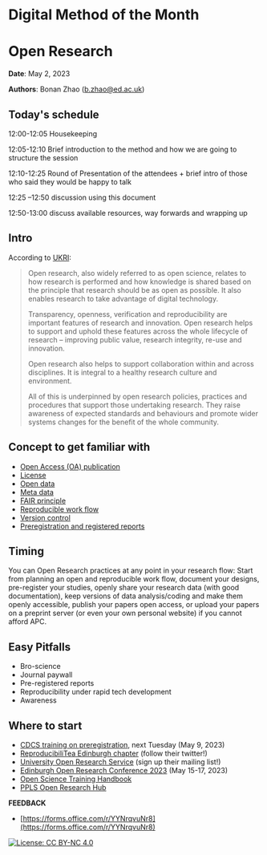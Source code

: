 # Digital Method of the Month

# Open Research

**Date**: May 2, 2023

**Authors**: Bonan Zhao (b.zhao@ed.ac.uk)


## Today&#39;s schedule

12:00-12:05 Housekeeping

12:05-12:10 Brief introduction to the method and how we are going to structure the session

12:10-12:25 Round of Presentation of the attendees + brief intro of those who said they would be happy to talk

12:25 –12:50 discussion using this document

12:50-13:00 discuss available resources, way forwards and wrapping up


## Intro

According to [UKRI](https://www.ukri.org/what-we-offer/supporting-healthy-research-and-innovation-culture/open-research/):

> Open research, also widely referred to as open science, relates to how research is performed and how knowledge is shared based on the principle that research should be as open as possible. It also enables research to take advantage of digital technology.
>
> Transparency, openness, verification and reproducibility are important features of research and innovation. Open research helps to support and uphold these features across the whole lifecycle of research – improving public value, research integrity, re-use and innovation.
>
> Open research also helps to support collaboration within and across disciplines. It is integral to a healthy research culture and environment.
>
> All of this is underpinned by open research policies, practices and procedures that support those undertaking research. They raise awareness of expected standards and behaviours and promote wider systems changes for the benefit of the whole community.


## Concept to get familiar with

- [Open Access (OA) publication](https://pplsopenresearch.github.io/docs/guides/oa_pub.html)
- [License](https://pplsopenresearch.github.io/docs/guides/licensing.html)
- [Open data](https://pplsopenresearch.github.io/docs/guides/open_data.html)
- [Meta data](https://library.bath.ac.uk/research-data/working-with-data/data-documentation-metadata)
- [FAIR principle](https://force11.org/info/the-fair-data-principles/)
- [Reproducible work flow](https://www.nature.com/articles/s41562-016-0021)
- [Version control](https://github.com/DCS-training/VersionControl)
- [Preregistration and registered reports](https://github.com/DCS-training/Digital-Method-of-the-Month/blob/main/DMM%20Docs/Preregistration.md)


## Timing

You can Open Research practices at any point in your research flow: Start from planning an open and reproducible work flow, document your designs, pre-register your studies, openly share your research data (with good documentation), keep versions of data analysis/coding and make them openly accessible, publish your papers open access, or upload your papers on a preprint server (or even your own personal website) if you cannot afford APC.

## Easy Pitfalls

- Bro-science
- Journal paywall
- Pre-registered reports
- Reproducibility under rapid tech development
- Awareness


## Where to start

- [CDCS training on preregistration](https://github.com/DCS-training/Digital-Method-of-the-Month/blob/main/DMM%20Docs/Preregistration.md), next Tuesday (May 9, 2023)
- [ReproducibiliTea Edinburgh chapter](https://research-training-centre.sps.ed.ac.uk/edinburgh-reproducibilitea/) (follow their twitter!)
- [University Open Research Service](https://www.ed.ac.uk/information-services/research-support/open-research) (sign up their mailing list!)
- [Edinburgh Open Research Conference 2023](https://www.ed.ac.uk/information-services/research-support/open-research/edinburgh-open-research-conference) (May 15-17, 2023)
- [Open Science Training Handbook](https://open-science-training-handbook.gitbook.io/book/02opensciencebasics)
- [PPLS Open Research Hub](https://pplsopenresearch.github.io/docs/resources.html)

**FEEDBACK**

- [https://forms.office.com/r/YYNrqvuNr8](https://forms.office.com/r/YYNrqvuNr8)


[![License: CC BY-NC 4.0](https://licensebuttons.net/l/by-nc/4.0/80x15.png)](https://creativecommons.org/licenses/by-nc/4.0/)
